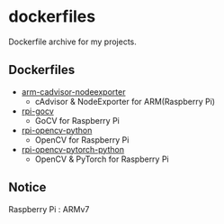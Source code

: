 # dockerfiles
Dockerfile archive for my projects.

## Dockerfiles
- [arm-cadvisor-nodeexporter](https://github.com/freckie/dockerfiles/tree/master/arm-cadvisor-nodeexporter)
    - cAdvisor &amp; NodeExporter for ARM(Raspberry Pi)
- [rpi-gocv](https://github.com/freckie/dockerfiles/tree/master/rpi-gocv)
    - GoCV for Raspberry Pi
- [rpi-opencv-python](https://github.com/freckie/dockerfiles/tree/master/rpi-opencv-python)
    - OpenCV for Raspberry Pi
- [rpi-opencv-pytorch-python](https://github.com/freckie/dockerfiles/tree/master/rpi-opencv-pytorch-python)
    - OpenCV & PyTorch for Raspberry Pi

## Notice
Raspberry Pi : ARMv7
